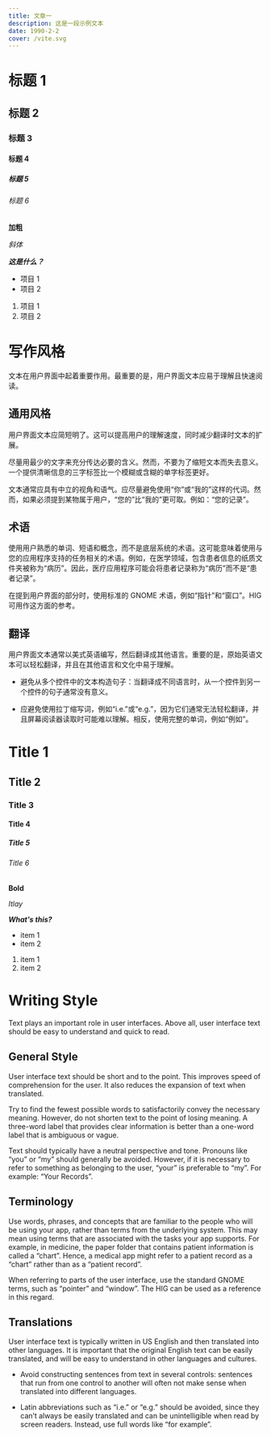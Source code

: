 ```yaml
---
title: 文章一
description: 这是一段示例文本
date: 1990-2-2
cover: /vite.svg
---
```

# 标题 1
## 标题 2
### 标题 3
#### 标题 4
##### 标题 5
###### 标题 6

**加粗**

*斜体*

***这是什么？***
- 项目 1
- 项目 2

1. 项目 1
2. 项目 2

# 写作风格

文本在用户界面中起着重要作用。最重要的是，用户界面文本应易于理解且快速阅读。
## 通用风格

用户界面文本应简短明了。这可以提高用户的理解速度，同时减少翻译时文本的扩展。

尽量用最少的文字来充分传达必要的含义。然而，不要为了缩短文本而失去意义。一个提供清晰信息的三字标签比一个模糊或含糊的单字标签更好。

文本通常应具有中立的视角和语气。应尽量避免使用“你”或“我的”这样的代词。然而，如果必须提到某物属于用户，“您的”比“我的”更可取。例如：“您的记录”。
## 术语

使用用户熟悉的单词、短语和概念，而不是底层系统的术语。这可能意味着使用与您的应用程序支持的任务相关的术语。例如，在医学领域，包含患者信息的纸质文件夹被称为“病历”。因此，医疗应用程序可能会将患者记录称为“病历”而不是“患者记录”。

在提到用户界面的部分时，使用标准的 GNOME 术语，例如“指针”和“窗口”。HIG 可用作这方面的参考。
## 翻译

用户界面文本通常以美式英语编写，然后翻译成其他语言。重要的是，原始英语文本可以轻松翻译，并且在其他语言和文化中易于理解。

- 避免从多个控件中的文本构造句子：当翻译成不同语言时，从一个控件到另一个控件的句子通常没有意义。

- 应避免使用拉丁缩写词，例如“i.e.”或“e.g.”，因为它们通常无法轻松翻译，并且屏幕阅读器读取时可能难以理解。相反，使用完整的单词，例如“例如”。
# Title 1
## Title 2
### Title 3
#### Title 4
##### Title 5
###### Title 6

**Bold**

*Itlay*

***What's this?***
- item 1
- item 2

1. item 1
2. item 2

# Writing Style

Text plays an important role in user interfaces. Above all, user interface text should be easy to understand and quick to read.
## General Style

User interface text should be short and to the point. This improves speed of comprehension for the user. It also reduces the expansion of text when translated.

Try to find the fewest possible words to satisfactorily convey the necessary meaning. However, do not shorten text to the point of losing meaning. A three-word label that provides clear information is better than a one-word label that is ambiguous or vague.

Text should typically have a neutral perspective and tone. Pronouns like “you” or “my” should generally be avoided. However, if it is necessary to refer to something as belonging to the user, “your” is preferable to “my”. For example: “Your Records”.
## Terminology

Use words, phrases, and concepts that are familiar to the people who will be using your app, rather than terms from the underlying system. This may mean using terms that are associated with the tasks your app supports. For example, in medicine, the paper folder that contains patient information is called a “chart”. Hence, a medical app might refer to a patient record as a “chart” rather than as a “patient record”.

When referring to parts of the user interface, use the standard GNOME terms, such as “pointer” and “window”. The HIG can be used as a reference in this regard.
## Translations

User interface text is typically written in US English and then translated into other languages. It is important that the original English text can be easily translated, and will be easy to understand in other languages and cultures.

- Avoid constructing sentences from text in several controls: sentences that run from one control to another will often not make sense when translated into different languages.

- Latin abbreviations such as “i.e.” or “e.g.” should be avoided, since they can’t always be easily translated and can be unintelligible when read by screen readers. Instead, use full words like “for example”.